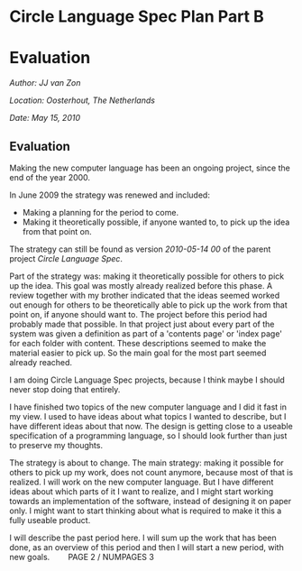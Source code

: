 ﻿Circle Language Spec Plan Part B
================================

Evaluation
==========

*Author: JJ van Zon*

*Location: Oosterhout, The Netherlands*

*Date: May 15, 2010*
## **Evaluation**
Making the new computer language has been an ongoing project, since the end of the year 2000.

In June 2009 the strategy was renewed and included:

- Making a planning for the period to come.
- Making it theoretically possible, if anyone wanted to, to pick up the idea from that point on.

The strategy can still be found as version *2010-05-14 00* of the parent project *Circle Language Spec*.

Part of the strategy was: making it theoretically possible for others to pick up the idea. This goal was mostly already realized before this phase. A review together with my brother indicated that the ideas seemed worked out enough for others to be theoretically able to pick up the work from that point on, if anyone should want to. The project before this period had probably made that possible. In that project just about every part of the system was given a definition as part of a 'contents page' or 'index page' for each folder with content. These descriptions seemed to make the material easier to pick up. So the main goal for the most part seemed already reached.

I am doing Circle Language Spec projects, because I think maybe I should never stop doing that entirely.

I have finished two topics of the new computer language and I did it fast in my view. I used to have ideas about what topics I wanted to describe, but I have different ideas about that now. The design is getting close to a useable specification of a programming language, so I should look further than just to preserve my thoughts.

The strategy is about to change. The main strategy: making it possible for others to pick up my work, does not count anymore, because most of that is realized. I will work on the new computer language. But I have different ideas about which parts of it I want to realize, and I might start working towards an implementation of the software, instead of designing it on paper only. I might want to start thinking about what is required to make it this a fully useable product.

I will describe the past period here. I will sum up the work that has been done, as an overview of this period and then I will start a new period, with new goals.
`	 `PAGE 2 /  NUMPAGES 3
